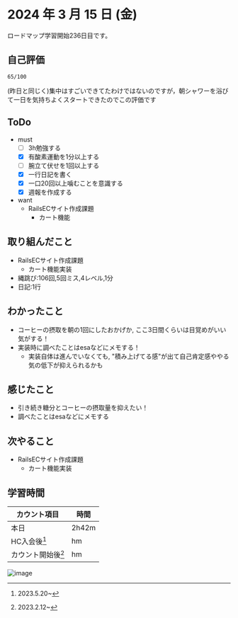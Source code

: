 # 2024 年 3 月 15 日 (金)
ロードマップ学習開始236日目です。

## 自己評価
```
65/100
```
(昨日と同じく)集中はすごいできてたわけではないのですが，朝シャワーを浴びて一日を気持ちよくスタートできたのでこの評価です

## ToDo
- must
  - [ ] 3h勉強する
  - [x] 有酸素運動を1分以上する
  - [ ] 腕立て伏せを1回以上する
  - [x] 一行日記を書く
  - [x] 一口20回以上噛むことを意識する
  - [x] 週報を作成する
- want
  - RailsECサイト作成課題
    - カート機能

## 取り組んだこと
- RailsECサイト作成課題
  - カート機能実装
- 縄跳び:106回,5回ミス,4レベル,1分
- 日記:1行

## わかったこと
- コーヒーの摂取を朝の1回にしたおかげか, ここ3日間くらいは目覚めがいい気がする！
- 実装時に調べたことはesaなどにメモする！
  - 実装自体は進んでいなくても, "積み上げてる感"が出て自己肯定感ややる気の低下が抑えられるかも

## 感じたこと
- 引き続き糖分とコーヒーの摂取量を抑えたい！
- 調べたことはesaなどにメモする

## 次やること
- RailsECサイト作成課題
  - カート機能実装

## 学習時間
|カウント項目|時間|
|----|----|
|本日 |2h42m|
|HC入会後[^1]|hm|
|カウント開始後[^2]|hm|

[^1]: 2023.5.20~
[^2]: 2023.2.12~

![image](https://github.com/nil-ramuda/daily_report/assets/94735931/df002dad-1daa-403e-b7a9-7d105c9a75d0)
